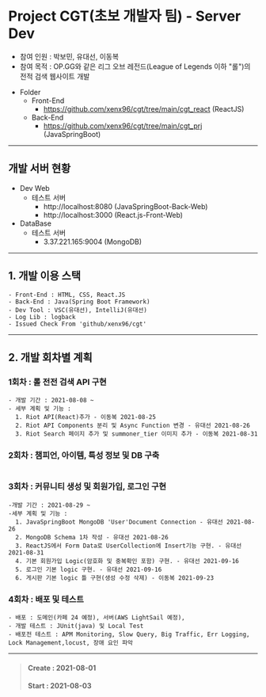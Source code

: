 # Project CGT(초보 개발자 팀) - Server Dev
- 참여 인원 : 박보민, 유대선, 이동복
- 참여 목적 : OP.GG와 같은 리그 오브 레전드(League of Legends 이하 "롤")의 전적 검색 웹사이트 개발   
* Folder 
  - Front-End
    + https://github.com/xenx96/cgt/tree/main/cgt_react (ReactJS)
  - Back-End
    + https://github.com/xenx96/cgt/tree/main/cgt_prj (JavaSpringBoot)
    
***
## 개발 서버 현황
* Dev Web 
  - 테스트 서버
    + http://localhost:8080 (JavaSpringBoot-Back-Web)
    + http://localhost:3000 (React.js-Front-Web)
* DataBase
  - 테스트 서버
    + 3.37.221.165:9004 (MongoDB)


   
***
## 1. 개발 이용 스택
```
- Front-End : HTML, CSS, React.JS
- Back-End : Java(Spring Boot Framework)
- Dev Tool : VSC(유대선), IntelliJ(유대선)
- Log Lib : logback
- Issued Check From 'github/xenx96/cgt'
```   
***
## 2. 개발 회차별 계획
### 1회차 : 롤 전전 검색 API 구현
```
- 개발 기간 : 2021-08-08 ~
- 세부 계획 및 기능 : 
  1. Riot API(React)추가 - 이동복 2021-08-25
  2. Riot API Components 분리 및 Async Function 변경 - 유대선 2021-08-26
  3. Riot Search 페이지 추가 및 summoner_tier 이미지 추가 - 이동복 2021-08-31
```
### 2회차 : 챔피언, 아이템, 특성 정보 및 DB 구축
```
```
### 3회차 : 커뮤니티 생성 및 회원가입, 로그인 구현
```
-개발 기간 : 2021-08-29 ~
-세부 계획 및 기능 :
  1. JavaSpringBoot MongoDB 'User'Document Connection - 유대선 2021-08-26
  2. MongoDB Schema 1차 작성 - 유대선 2021-08-26
  3. ReactJS에서 Form Data로 UserCollection에 Insert기능 구현. - 유대선 2021-08-31
  4. 기본 회원가입 Logic(암호화 및 중복확인 포함) 구현. - 유대선 2021-09-16
  5. 로그인 기본 logic 구현. - 유대선 2021-09-16 
  6. 게시판 기본 logic 틀 구현(생성 수정 삭제) - 이동복 2021-09-23
```
### 4회차 : 배포 및 테스트
```
- 배포 : 도메인(카페 24 예정), 서버(AWS LightSail 예정),
- 개발 테스트 : JUnit(java) 및 Local Test
- 배포전 테스트 : APM Monitoring, Slow Query, Big Traffic, Err Logging, Lock Management,locust, 장애 요인 파악
```
***


> #### Create : 2021-08-01
> #### Start : 2021-08-03

